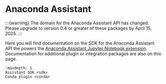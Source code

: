 # Anaconda Assistant

:::{warning}
The domain for the Anaconda Assistant API has changed. Please upgrade to version 0.4 or greater of these packages by April 15, 2025.
:::

Here you will find documentation on the SDK for the Anaconda Assistant API the powers the
[Anaconda Assistant Jupyter Notebook extension](https://docs.anaconda.com/anaconda-notebooks/anaconda-assistant/).
Documentation for additional plugin or integration packages are also on this page.

```{toctree}
:maxdepth: 1
Assistant SDK <sdk>
Conda plugin <conda>
```
